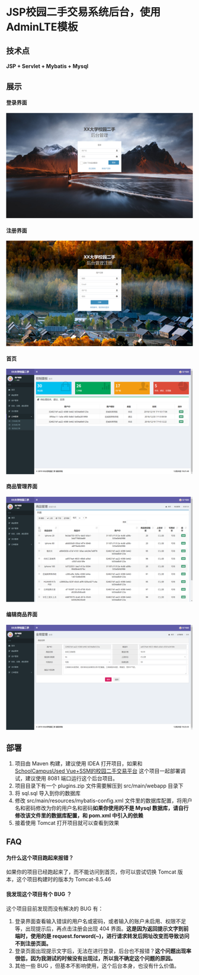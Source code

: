 # JSP校园二手交易系统后台，使用AdminLTE模板
## 技术点
#### JSP + Servlet + Mybatis + Mysql
## 展示
#### 登录界面
![登录界面](https://github.com/jdassd/imgRepository/blob/master/TIM%E6%88%AA%E5%9B%BE20191220192109.png)
#### 注册界面
![注册界面](https://github.com/jdassd/imgRepository/blob/master/TIM%E6%88%AA%E5%9B%BE20191220192137.png)
#### 首页
![首页](https://github.com/jdassd/imgRepository/blob/master/TIM%E6%88%AA%E5%9B%BE20191220192240.png)
#### 商品管理界面
![商品管理界面](https://github.com/jdassd/imgRepository/blob/master/TIM%E6%88%AA%E5%9B%BE20191220192329.png)
#### 编辑商品界面
![编辑商品界面](https://github.com/jdassd/imgRepository/blob/master/TIM%E6%88%AA%E5%9B%BE20191220192421.png)
## 部署
1. 项目由 Maven 构建，建议使用 IDEA 打开项目，如果和 [SchoolCampusUsed Vue+SSM的校园二手交易平台](https://github.com/jdassd/SchoolCampusUsed) 这个项目一起部署调试，建议使用 8081 端口运行这个后台项目。
2. 项目目录下有一个 plugins.zip 文件需要解压到 src/main/webapp 目录下
3. 将 sql.sql 导入到你的数据库
4. 修改 src/main/resources/mybatis-config.xml 文件里的数据库配置，将用户名和密码修改为你的用户名和密码**如果你使用的不是 Mysql 数据库，请自行修改该文件里的数据库配置，和 pom.xml 中引入的依赖**
5. 接着使用 Tomcat 打开项目就可以查看到效果

## FAQ
#### 为什么这个项目跑起来报错？
如果你的项目已经跑起来了，而不能访问到首页，你可以尝试切换 Tomcat 版本，这个项目构建时的版本为 Tomcat-8.5.46
#### 我发现这个项目有个 BUG ？
这个项目目前发现而没有解决的 BUG 有：
1. 登录界面查看输入错误的用户名或密码，或者输入的账户未启用、权限不足等，出现提示后，再点击注册会出现 404 界面。**这是因为返回提示文字到前端时，使用的是 request.forword(~)，进行请求转发后网址改变而导致访问不到注册页面。**
2. 登录页面出现提示文字后，无法在进行登录，后台也不报错？**这个问题出现率很低，因为我测试的时候没有出现过，所以我不确定这个问题的原因。**
3. 其他一些 BUG ，但基本不影响使用，这个后台本身，也没有什么价值。
